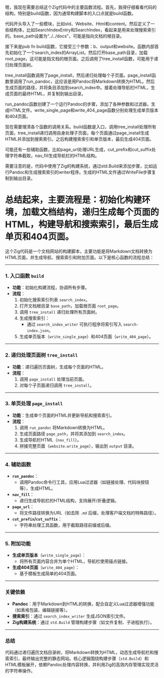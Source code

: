 嗯，我现在需要总结这个Zig代码中的主要函数流程。首先，我得仔细看看代码的结构，特别是build函数，因为通常构建脚本的入口点就是build函数。

代码开头导入了一些模块，比如std、Website、Html和content。然后定义了一些结构体，比如SearchIndexEntry和SearchIndex，看起来是用来处理搜索索引的。base_path设置为"../../docs"，可能是指向文档的根目录。

接下来是pub fn build函数，它接受三个参数：b、output和website。函数内部首先初始化了一个search_index的ArrayList。然后打开base_path目录，加载root_page，这可能是指文档的根页面。之后调用了tree_install函数，可能用于递归处理页面树。

tree_install函数调用了page_install，然后递归处理每个子页面。page_install函数里调用了run_pandoc，这应该是用Pandoc将Markdown转换为HTML。然后生成页面的路径，并将条目添加到search_index中。接着处理导航栏HTML，生成页面的最终HTML，并复制到输出目录。

run_pandoc函数创建了一个运行Pandoc的步骤，添加了各种参数和过滤器，生成HTML文件。write_single_page和write_404_page函数分别处理生成单页版本和404页面。

现在需要理清各个函数的调用关系。build函数是入口，调用tree_install处理所有页面，tree_install递归调用自身处理子页面，每个页面通过page_install生成HTML并添加到搜索索引。之后构建搜索索引和单页版本，最后生成404页面。

可能还有一些辅助函数，比如page_url处理URL生成，cut_prefix和cut_suffix处理字符串截取，nav_fill生成导航栏的HTML结构。

需要注意的是，代码中使用了Zig的构建系统，通过std.Build来添加步骤，比如运行Pandoc和生成搜索索引的writer程序。生成的HTML文件通过WriteFile步骤复制到输出目录。

总结起来，主要流程是：初始化构建环境，加载文档结构，递归生成每个页面的HTML，构建导航和搜索索引，最后生成单页和404页面。
================================================
这个Zig代码是一个文档网站的构建脚本，主要功能是将Markdown文档转换为HTML页面，并生成导航、搜索索引和附加页面。以下是核心函数的流程总结：

---

### **1. 入口函数 `build`**
- **功能**：初始化构建流程，协调所有步骤。
- **流程**：
  1. 初始化搜索索引列表 `search_index`。
  2. 打开文档根目录 `base_path`，加载根页面 `root_page`。
  3. 调用 `tree_install` 递归处理所有页面树。
  4. 生成搜索索引：
     - 通过 `search_index_writer` 可执行程序将索引写入 `search-index.json`。
  5. 生成单页版本（`write_single_page`）和404页面（`write_404_page`）。

---

### **2. 递归处理页面树 `tree_install`**
- **功能**：递归遍历页面树，生成每个页面的HTML。
- **流程**：
  1. 调用 `page_install` 处理当前页面。
  2. 对每个子页面递归调用 `tree_install`。

---

### **3. 单页处理 `page_install`**
- **功能**：生成单个页面的HTML并更新导航和搜索索引。
- **流程**：
  1. 调用 `run_pandoc` 将Markdown转换为HTML。
  2. 生成页面路径 `page_path`，并将其添加到 `search_index`。
  3. 生成导航栏HTML（`nav_fill`）。
  4. 拼接完整页面（`website.write_page`），输出到 `output` 目录。

---

### **4. 辅助函数**
- **`run_pandoc`**：
  - 调用Pandoc命令行工具，应用Lua过滤器（如链接处理、代码块按钮等），生成HTML。
- **`nav_fill`**：
  - 递归生成导航栏的HTML结构，支持展开/折叠逻辑。
- **`page_url`**：
  - 将文件路径转换为URL（如去除 `.md` 后缀，处理客户端文档的特殊路径）。
- **`cut_prefix`/`cut_suffix`**：
  - 字符串处理工具函数，用于截取路径前缀或后缀。

---

### **5. 附加功能**
- **生成单页版本**（`write_single_page`）：
  - 将所有页面内容合并为单个HTML，导航栏使用锚点链接。
- **生成404页面**（`write_404_page`）：
  - 基于模板生成简单的404页面。

---

### **关键依赖**
- **Pandoc**：用于Markdown到HTML的转换，配合自定义Lua过滤器增强功能（如表格包装、编辑链接等）。
- **搜索索引**：通过 `search_index_writer` 生成JSON索引文件。
- **Zig构建系统**：通过 `std.Build` 管理构建步骤（如文件复制、子进程执行）。

---

### **总结**
代码通过递归遍历文档目录树，将Markdown转换为HTML，动态生成导航栏和搜索索引，最终输出完整的静态网站。核心逻辑围绕构建步骤（`std.Build`）和HTML模板展开，依赖Pandoc处理内容转换，并利用Zig的高效内存管理实现灵活的字符串操作。